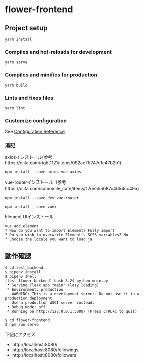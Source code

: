 # flower-frontend

## Project setup
```
yarn install
```

### Compiles and hot-reloads for development
```
yarn serve
```

### Compiles and minifies for production
```
yarn build
```

### Lints and fixes files
```
yarn lint
```

### Customize configuration
See [Configuration Reference](https://cli.vuejs.org/config/).


### 追記
axiosインストール(参考https://qiita.com/right1121/items/092ac7ff747e1c47b2b1)
```
npm install --save axios vue-axios
```

vue-routerインストール（参考https://qiita.com/camomile_cafe/items/12de555b87c4654cc49a）
```
npm install --save-dev vue-router
```

```
npm install --save vuex
```

Element UIインストール

```
vue add element
? How do you want to import Element? Fully import
? Do you wish to overwrite Element's SCSS variables? No
? Choose the locale you want to load ja
```


## 動作確認
```
$ cd test_backend
$ pipenv install
$ pipenv shell
(test_flower-backend) bash-3.2$ python main.py
 * Serving Flask app "main" (lazy loading)
 * Environment: production
   WARNING: This is a development server. Do not use it in a production deployment.
   Use a production WSGI server instead.
 * Debug mode: off
 * Running on http://127.0.0.1:5000/ (Press CTRL+C to quit)
```

```
$ cd flower-frontend
$ npm run serve
```

下記にアクセス
- http://localhost:8080/
- http://localhost:8080/followings
- http://localhost:8080/followers
